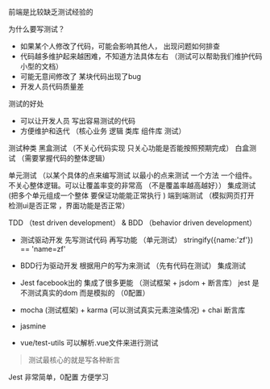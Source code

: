 前端是比较缺乏测试经验的

为什么要写测试？ 
- 如果某个人修改了代码，可能会影响其他人， 出现问题如何排查
- 代码越多维护起来越困难，不知道方法具体左右 （测试可以帮助我们维护代码 小型的文档）
- 可能无意间修改了 某块代码出现了bug
- 开发人员代码质量差


测试的好处
- 可以让开发人员 写出容易测试的代码
- 方便维护和迭代  （核心业务 逻辑 类库  组件库 测试）


测试种类
黑盒测试 （不关心代码实现 只关心功能是否能按照预期完成）  白盒测试 （需要掌握代码的整体逻辑）


单元测试 （以某个具体的点来编写测试  以最小的点来测试 一个方法 一个组件。不关心整体逻辑。可以让覆盖率变的非常高 （不是覆盖率越高越好））  集成测试 (把多个单元组成一个整体 要保证功能能正常执行 )  端到端测试 （模拟网页打开 检测ui是否正常 ，界面功能是否正常）


TDD （test driven development） & BDD （behavior driven development）
- 测试驱动开发 先写测试代码 再写功能 （单元测试）  stringify({name:'zf'}) == 'name=zf'
- BDD行为驱动开发  根据用户的写为来测试 （先有代码在测试） 集成测试

- Jest  facebook出的 集成了很多更能 （测试框架 + jsdom + 断言库） jest 是不测试真实的dom 而是模拟的 （0配置）
- mocha (测试框架) + karma (可以测试真实元素渲染情况) + chai 断言库
- jasmine
- vue/test-utils 可以解析.vue文件来进行测试

> 测试最核心的就是写各种断言

Jest 非常简单，0配置 方便学习